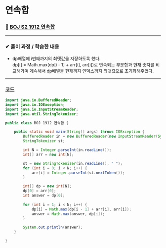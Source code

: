 # **연속합**
### 📌 [BOJ S2 1912 연속합](https://www.acmicpc.net/problem/1912)
-------------
### **✔ 풀이 과정 / 학습한 내용**
- dp배열에 i번째까지의 최댓값을 저장하도록 했다.   
dp[i] = Math.max(dp[i - 1] + arr[i], arr[i])로 연속되는 부분합과 현재 숫자를 비교해가며
계속해서 dp배열을 현재까지 인덱스까지 최댓값으로 초기화해주었다.
-------------
### **코드**
```java
import java.io.BufferedReader;
import java.io.IOException;
import java.io.InputStreamReader;
import java.util.StringTokenizer;

public class BOJ_1912_연속합 {

	public static void main(String[] args) throws IOException {
		BufferedReader in = new BufferedReader(new InputStreamReader(System.in));
		StringTokenizer st;

		int N = Integer.parseInt(in.readLine());
		int[] arr = new int[N];

		st = new StringTokenizer(in.readLine(), " ");
		for (int i = 0; i < N; i++) {
			arr[i] = Integer.parseInt(st.nextToken());
		}

		int[] dp = new int[N];
		dp[0] = arr[0];
        int answer = dp[0];
		
        for (int i = 1; i < N; i++) {
			dp[i] = Math.max(dp[i - 1] + arr[i], arr[i]);
			answer = Math.max(answer, dp[i]);
		}

        System.out.println(answer);
	}

}
```
